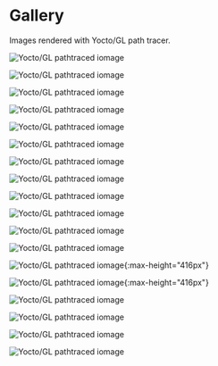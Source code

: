 # Gallery

Images rendered with Yocto/GL path tracer.

![Yocto/GL pathtraced iomage](images/island.png)

![Yocto/GL pathtraced iomage](images/island-c6.png)

![Yocto/GL pathtraced iomage](images/bistroexterior.png)

![Yocto/GL pathtraced iomage](images/sanmiguel-c1.png)

![Yocto/GL pathtraced iomage](images/sanmiguel-c2.png)

![Yocto/GL pathtraced iomage](images/landscape.png)

![Yocto/GL pathtraced iomage](images/landscape-c3.png)

![Yocto/GL pathtraced iomage](images/bathroom1.png)

![Yocto/GL pathtraced iomage](images/classroom.png)

![Yocto/GL pathtraced iomage](images/kitchen.png)

![Yocto/GL pathtraced iomage](images/breakfastroom.png)

![Yocto/GL pathtraced iomage](images/bistrointerior.png)

![Yocto/GL pathtraced iomage](images/coffee.png){:max-height="416px"}

![Yocto/GL pathtraced iomage](images/crown.png){:max-height="416px"}

![Yocto/GL pathtraced iomage](images/spaceship.png)

![Yocto/GL pathtraced iomage](images/car2.png)

![Yocto/GL pathtraced iomage](images/rungholt.png)

![Yocto/GL pathtraced iomage](images/vokselia.png)

